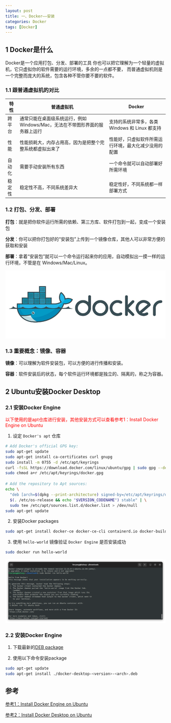 ```yaml
---
layout: post
title: 一、Docker——安装
categories: Docker
tags: [Docker]
---
```


## 1 Docker是什么

Docker是一个应用打包、分发、部署的工具
你也可以把它理解为一个轻量的虚拟机，它只虚拟你的软件需要的运行环境，多余的一点都不要，
而普通虚拟机则是一个完整而庞大的系统，包含各种不管你要不要的软件。

### 1.1 跟普通虚拟机的对比

| 特性     | 普通虚拟机                                     | Docker                                       |
|----------|----------------------------------------------|----------------------------------------------|
| 跨平台   | 通常只能在桌面级系统运行，例如 Windows/Mac，无法在不带图形界面的服务器上运行 | 支持的系统非常多，各类 Windows 和 Linux 都支持 |
| 性能     | 性能损耗大，内存占用高，因为是把整个完整系统都虚拟出来了                | 性能好，只虚拟软件所需运行环境，最大化减少没用的配置 |
| 自动化   | 需要手动安装所有东西                            | 一个命令就可以自动部署好所需环境               |
| 稳定性   | 稳定性不高，不同系统差异大                      | 稳定性好，不同系统都一样部署方式               |

### 1.2 打包、分发、部署

**打包**：就是把你软件运行所需的依赖、第三方库、软件打包到一起，变成一个安装包

**分发**：你可以把你打包好的“安装包”上传到一个镜像仓库，其他人可以非常方便的获取和安装

**部署**：拿着“安装包”就可以一个命令运行起来你的应用，自动模拟出一摸一样的运行环境，不管是在 Windows/Mac/Linux。

![Alt text](/assets/Docker/image.png)

### 1.3 重要概念：镜像、容器

**镜像**：可以理解为软件安装包，可以方便的进行传播和安装。

**容器**：软件安装后的状态，每个软件运行环境都是独立的、隔离的，称之为容器。

## 2 Ubuntu安装Docker Desktop

### 2.1 安装Docker Engine

<font color='red'>以下使用的是apt仓库进行安装，其他安装方式可以查看参考1：Install Docker Engine on Ubuntu</font>

1. 设定 `Docker's apt` 仓库
```sh
# Add Docker's official GPG key:
sudo apt-get update
sudo apt-get install ca-certificates curl gnupg
sudo install -m 0755 -d /etc/apt/keyrings
curl -fsSL https://download.docker.com/linux/ubuntu/gpg | sudo gpg --dearmor -o /etc/apt/keyrings/docker.gpg
sudo chmod a+r /etc/apt/keyrings/docker.gpg

# Add the repository to Apt sources:
echo \
  "deb [arch=$(dpkg --print-architecture) signed-by=/etc/apt/keyrings/docker.gpg] https://download.docker.com/linux/ubuntu \
  $(. /etc/os-release && echo "$VERSION_CODENAME") stable" | \
  sudo tee /etc/apt/sources.list.d/docker.list > /dev/null
sudo apt-get update
``` 

2. 安装Docker packages

```sh
sudo apt-get install docker-ce docker-ce-cli containerd.io docker-buildx-plugin docker-compose-plugin
```

3. 使用 `hello-world` 镜像验证 `Docker Engine` 是否安装成功

```sh
sudo docker run hello-world
```

![Alt text](/assets/Docker/image-1.png)

### 2.2 安装Docker Engine

1. 下载最新的[DEB package](https://desktop.docker.com/linux/main/amd64/docker-desktop-4.26.1-amd64.deb?utm_source=docker&utm_medium=webreferral&utm_campaign=docs-driven-download-linux-amd64&_gl=1*wuu3ki*_ga*MTY2NDQ4MzkzNi4xNzA1Mjg1MTQ4*_ga_XJWPQMJYHQ*MTcwNTI4NTE0OC4xLjEuMTcwNTI4ODk5NS4xOC4wLjA.)

2. 使用以下命令安装package

```sh
sudo apt-get update
sudo apt-get install ./docker-desktop-<version>-<arch>.deb
```


## 参考

[参考1：Install Docker Engine on Ubuntu](https://docs.docker.com/engine/install/ubuntu/#install-using-the-repository)

[参考2：Install Docker Desktop on Ubuntu](https://docs.docker.com/desktop/install/ubuntu/)